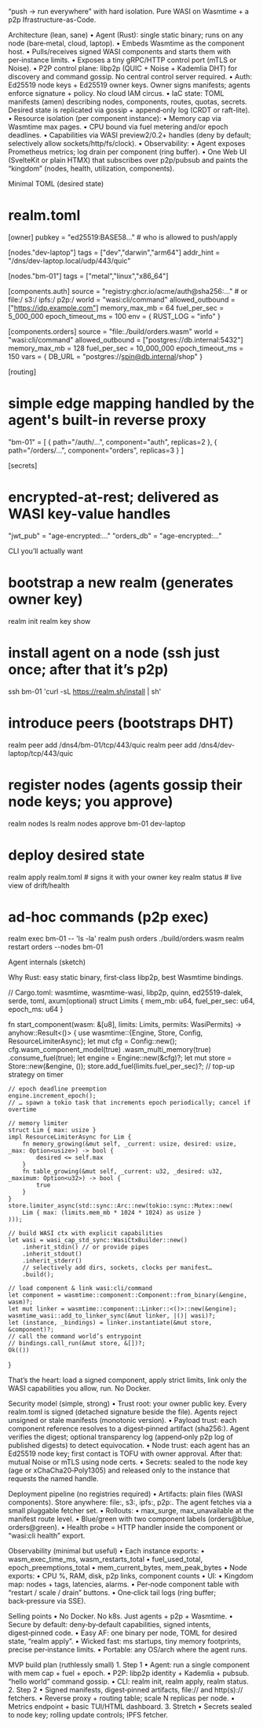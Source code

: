 “push → run everywhere” with hard isolation. Pure WASI on Wasmtime + a p2p Ifrastructure-as-Code.

Architecture (lean, sane)
	•	Agent (Rust): single static binary; runs on any node (bare‑metal, cloud, laptop).
	•	Embeds Wasmtime as the component host.
	•	Pulls/receives signed WASI components and starts them with per‑instance limits.
	•	Exposes a tiny gRPC/HTTP control port (mTLS or Noise).
	•	P2P control plane: libp2p (QUIC + Noise + Kademlia DHT) for discovery and command gossip. No central control server required.
	•	Auth: Ed25519 node keys + Ed25519 owner keys. Owner signs manifests; agents enforce signature + policy. No cloud IAM circus.
	•	IaC state: TOML manifests (amen) describing nodes, components, routes, quotas, secrets. Desired state is replicated via gossip + append‑only log (CRDT or raft-lite).
	•	Resource isolation (per component instance):
	•	Memory cap via Wasmtime max pages.
	•	CPU bound via fuel metering and/or epoch deadlines.
	•	Capabilities via WASI preview2/0.2+ handles (deny by default; selectively allow sockets/http/fs/clock).
	•	Observability:
	•	Agent exposes Prometheus metrics; log drain per component (ring buffer).
	•	One Web UI (SvelteKit or plain HTMX) that subscribes over p2p/pubsub and paints the “kingdom” (nodes, health, utilization, components).

Minimal TOML (desired state)

# realm.toml
[owner]
pubkey = "ed25519:BASE58..."          # who is allowed to push/apply

[nodes."dev-laptop"]
tags = ["dev","darwin","arm64"]
addr_hint = "/dns/dev-laptop.local/udp/443/quic"

[nodes."bm-01"]
tags = ["metal","linux","x86_64"]

[components.auth]
source = "registry:ghcr.io/acme/auth@sha256:..."   # or file:/ s3:/ ipfs:/ p2p:/
world  = "wasi:cli/command"
allowed_outbound = ["https://idp.example.com"]
memory_max_mb = 64
fuel_per_sec = 5_000_000
epoch_timeout_ms = 100
env = { RUST_LOG = "info" }

[components.orders]
source = "file:./build/orders.wasm"
world = "wasi:cli/command"
allowed_outbound = ["postgres://db.internal:5432"]
memory_max_mb = 128
fuel_per_sec = 10_000_000
epoch_timeout_ms = 150
vars = { DB_URL = "postgres://spin@db.internal/shop" }

[routing]
# simple edge mapping handled by the agent's built-in reverse proxy
"bm-01" = [
  { path="/auth/...",   component="auth",   replicas=2 },
  { path="/orders/...", component="orders", replicas=3 }
]

[secrets]
# encrypted-at-rest; delivered as WASI key-value handles
"jwt_pub"   = "age-encrypted:..."
"orders_db" = "age-encrypted:..."

CLI you’ll actually want

# bootstrap a new realm (generates owner key)
realm init
realm key show

# install agent on a node (ssh just once; after that it’s p2p)
ssh bm-01 'curl -sL https://realm.sh/install | sh'

# introduce peers (bootstraps DHT)
realm peer add /dns4/bm-01/tcp/443/quic
realm peer add /dns4/dev-laptop/tcp/443/quic

# register nodes (agents gossip their node keys; you approve)
realm nodes ls
realm nodes approve bm-01 dev-laptop

# deploy desired state
realm apply realm.toml        # signs it with your owner key
realm status                  # live view of drift/health

# ad‑hoc commands (p2p exec)
realm exec bm-01 -- 'ls -la'
realm push orders ./build/orders.wasm
realm restart orders --nodes bm-01

Agent internals (sketch)

Why Rust: easy static binary, first‑class libp2p, best Wasmtime bindings.

// Cargo.toml: wasmtime, wasmtime-wasi, libp2p, quinn, ed25519-dalek, serde, toml, axum(optional)
struct Limits { mem_mb: u64, fuel_per_sec: u64, epoch_ms: u64 }

fn start_component(wasm: &[u8], limits: Limits, permits: WasiPermits) -> anyhow::Result<()> {
    use wasmtime::{Engine, Store, Config, ResourceLimiterAsync};
    let mut cfg = Config::new();
    cfg.wasm_component_model(true)
       .wasm_multi_memory(true)
       .consume_fuel(true);
    let engine = Engine::new(&cfg)?;
    let mut store = Store::new(&engine, ());
    store.add_fuel(limits.fuel_per_sec)?; // top-up strategy on timer

    // epoch deadline preemption
    engine.increment_epoch();
    // … spawn a tokio task that increments epoch periodically; cancel if overtime

    // memory limiter
    struct Lim { max: usize }
    impl ResourceLimiterAsync for Lim {
        fn memory_growing(&mut self, _current: usize, desired: usize, _max: Option<usize>) -> bool {
            desired <= self.max
        }
        fn table_growing(&mut self, _current: u32, _desired: u32, _maximum: Option<u32>) -> bool {
            true
        }
    }
    store.limiter_async(std::sync::Arc::new(tokio::sync::Mutex::new(
        Lim { max: (limits.mem_mb * 1024 * 1024) as usize }
    )));

    // build WASI ctx with explicit capabilities
    let wasi = wasi_cap_std_sync::WasiCtxBuilder::new()
        .inherit_stdin() // or provide pipes
        .inherit_stdout()
        .inherit_stderr()
        // selectively add dirs, sockets, clocks per manifest…
        .build();

    // load component & link wasi:cli/command
    let component = wasmtime::component::Component::from_binary(&engine, wasm)?;
    let mut linker = wasmtime::component::Linker::<()>::new(&engine);
    wasmtime_wasi::add_to_linker_sync(&mut linker, |()| wasi)?;
    let (instance, _bindings) = linker.instantiate(&mut store, &component)?;
    // call the command world’s entrypoint
    // bindings.call_run(&mut store, &[])?;
    Ok(())
}

That’s the heart: load a signed component, apply strict limits, link only the WASI capabilities you allow, run. No Docker.

Security model (simple, strong)
	•	Trust root: your owner public key. Every realm.toml is signed (detached signature beside the file). Agents reject unsigned or stale manifests (monotonic version).
	•	Payload trust: each component reference resolves to a digest‑pinned artifact (sha256:). Agent verifies the digest; optional transparency log (append‑only p2p log of published digests) to detect equivocation.
	•	Node trust: each agent has an Ed25519 node key; first contact is TOFU with owner approval. After that: mutual Noise or mTLS using node certs.
	•	Secrets: sealed to the node key (age or xChaCha20‑Poly1305) and released only to the instance that requests the named handle.

Deployment pipeline (no registries required)
	•	Artifacts: plain files (WASI components). Store anywhere: file:, s3:, ipfs:, p2p:. The agent fetches via a small pluggable fetcher set.
	•	Rollouts:
	•	max_surge, max_unavailable at the manifest route level.
	•	Blue/green with two component labels (orders@blue, orders@green).
	•	Health probe = HTTP handler inside the component or “wasi:cli health” export.

Observability (minimal but useful)
	•	Each instance exports:
	•	wasm_exec_time_ms, wasm_restarts_total
	•	fuel_used_total, epoch_preemptions_total
	•	mem_current_bytes, mem_peak_bytes
	•	Node exports:
	•	CPU %, RAM, disk, p2p links, component counts
	•	UI:
	•	Kingdom map: nodes + tags, latencies, alarms.
	•	Per‑node component table with “restart / scale / drain” buttons.
	•	One‑click tail logs (ring buffer; back‑pressure via SSE).

Selling points
	•	No Docker. No k8s. Just agents + p2p + Wasmtime.
	•	Secure by default: deny‑by‑default capabilities, signed intents, digest‑pinned code.
	•	Easy AF: one binary per node, TOML for desired state, “realm apply”.
	•	Wicked fast: ms startups, tiny memory footprints, precise per‑instance limits.
	•	Portable: any OS/arch where the agent runs.

MVP build plan (ruthlessly small)
	1.	Step 1
	•	Agent: run a single component with mem cap + fuel + epoch.
	•	P2P: libp2p identity + Kademlia + pubsub. “hello world” command gossip.
	•	CLI: realm init, realm apply, realm status.
	2.	Step 2
	•	Signed manifests, digest‑pinned artifacts, file:// and http(s):// fetchers.
	•	Reverse proxy + routing table; scale N replicas per node.
	•	Metrics endpoint + basic TUI/HTML dashboard.
	3.	Stretch
	•	Secrets sealed to node key; rolling update controls; IPFS fetcher.